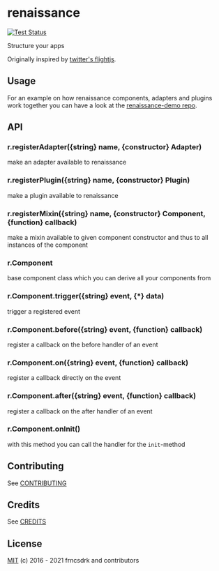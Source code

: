 # renaissance

[![Test Status](https://github.com/frncsdrk/renaissance/workflows/test/badge.svg?branch)](https://github.com/frncsdrk/renaissance/actions)

Structure your apps

Originally inspired by [twitter's flightjs](https://flightjs.github.io/).

## Usage

For an example on how renaissance components, adapters and plugins work together
you can have a look at the [renaissance-demo repo](https://github.com/frncsdrk/renaissance-demo).

## API

### r.registerAdapter({string} name, {constructor} Adapter)

make an adapter available to renaissance

### r.registerPlugin({string} name, {constructor} Plugin)

make a plugin available to renaissance

### r.registerMixin({string} name, {constructor} Component, {function} callback)

make a mixin available to given component constructor and thus to all instances of the component

### r.Component

base component class which you can derive all your components from

### r.Component.trigger({string} event, {*} data)

trigger a registered event

### r.Component.before({string} event, {function} callback)

register a callback on the before handler of an event

### r.Component.on({string} event, {function} callback)

register a callback directly on the event

### r.Component.after({string} event, {function} callback)

register a callback on the after handler of an event

### r.Component.onInit()

with this method you can call the handler for the `init`-method

## Contributing

See [CONTRIBUTING](https://github.com/frncsdrk/renaissance/blob/master/CONTRIBUTING.md)

## Credits

See [CREDITS](https://github.com/frncsdrk/renaissance/blob/master/CREDITS)

## License

[MIT](https://github.com/frncsdrk/renaissance/blob/master/LICENSE) (c) 2016 - 2021 frncsdrk and contributors
